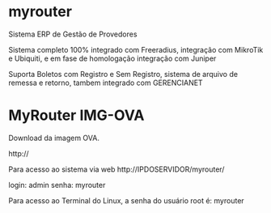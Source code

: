 # myrouter
Sistema ERP de Gestão de Provedores

Sistema completo 100% integrado com Freeradius, integração com MikroTik e Ubiquiti,  e em fase de homologação integração com Juniper


Suporta Boletos com Registro e Sem Registro, sistema de arquivo de remessa e retorno, tambem integrado com GERENCIANET


# MyRouter  IMG-OVA

Download da imagem OVA.

http://

Para acesso ao sistema via web
http://IPDOSERVIDOR/myrouter/

login: admin
senha: myrouter


Para acesso ao Terminal do Linux, a senha do usuário root é: myrouter

